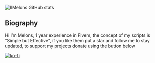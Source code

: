 ![IlMelons GitHub stats](https://github-readme-stats.vercel.app/api?username=IlMelons&show_icons=true&theme=gruvbox)

## Biography
Hi I’m Melons, 1 year experience in Fivem, the concept of my scripts is "Simple but Effective", if you like them put a star and follow me to stay updated, to support my projects donate using the button below

[![ko-fi](https://ko-fi.com/img/githubbutton_sm.svg)](https://ko-fi.com/W7W0159ZDL)
